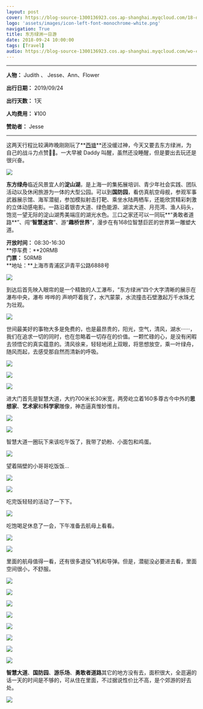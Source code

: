 ```yaml
---
layout: post
cover: https://blog-source-1300136923.cos.ap-shanghai.myqcloud.com/18-dong-fang-lv-zhou/cover_dong-fang-lv-zhou.jpg
logo: 'assets/images/icon-left-font-monochrome-white.png'
navigation: True
title: 东方绿洲一日游
date: 2018-09-24 10:00:00
tags: [Travel]
audio: https://blog-source-1300136923.cos.ap-shanghai.myqcloud.com/wo-ceng-cut.mp3
---
```


------

**人物：** Judith 、 Jesse、Ann、Flower

**出行日期：** 2019/09/24

**出行天数：** 1天

**人均费用：** ¥100

**赞助者：** Jesse

------

这两天行程比较满昨晚刚刚玩了**[西塘](http://judithzhu.tk/xi-tang-you/)**还没缓过神，今天又要去东方绿洲，为自己的战斗力点赞👍🏻。一大早被 Daddy 叫醒，虽然还没睡醒，但是要出去玩还是很兴奋。

![](https://blog-source-1300136923.cos.ap-shanghai.myqcloud.com/18-dong-fang-lv-zhou/IMG_1660-1.jpg)

**东方绿舟**临近风景宜人的**淀山湖**，是上海一的集拓展培训、青少年社会实践、团队活动以及休闲旅游为一体的大型公园。可以到**国防园**，看仿真航空母舰，参观军事武器展示馆、海军潜艇，参加模拟射击打靶、乘坐水陆两栖车，还能欣赏精彩刺激的立体动感电影。一路沿着银杏大道、绿色能源、湖滨大道、月亮湾、渔人码头，饱览一望无际的淀山湖秀美端庄的湖光水色。三口之家还可以一同玩**“勇敢者道路**”、闯“**智慧迷宫**”、游“**趣桥世界**”，漫步在有168位智慧巨匠的世界第一雕塑大道。

**开放时间：** 08:30-16:30    
**停车费：**20RMB  
**门票：** 50RMB  
**地址：**上海市青浦区沪青平公路6888号

![](https://blog-source-1300136923.cos.ap-shanghai.myqcloud.com/18-dong-fang-lv-zhou/Snipaste_2019-08-03_11-17-14.png)

到达后首先映入眼帘的是一个精致的人工瀑布，“东方绿洲”四个大字清晰的展示在瀑布中央，瀑布 哗哗的 声响吓着我了，水汽蒙蒙，水流撞击石壁激起万千水珠尤为壮观。

![](https://blog-source-1300136923.cos.ap-shanghai.myqcloud.com/18-dong-fang-lv-zhou/IMG_1428.JPG)

世间最美好的事物大多是免费的，也是最昂贵的，阳光，空气，清风，湖水······，我们在追求一切的同时，也在忽略着一切存在的价值。一颗忙碌的心，是没有闲暇去领悟它的真实蕴意的。清风徐来，轻轻地闭上双眼，将思想放空，乘一叶绿舟，随风而起，去感受那自然而清新的呼吸。

![](https://blog-source-1300136923.cos.ap-shanghai.myqcloud.com/18-dong-fang-lv-zhou/IMG_1667.jpg)

![](https://blog-source-1300136923.cos.ap-shanghai.myqcloud.com/18-dong-fang-lv-zhou/IMG_1668.jpg)

![](https://blog-source-1300136923.cos.ap-shanghai.myqcloud.com/18-dong-fang-lv-zhou/IMG_1669.jpg)

进大门首先是智慧大道，大约700米长30米宽，两旁屹立着160多尊古今中外的**思想家**、**艺术家**和**科学家**雕像，神态逼真惟妙惟肖。

![](https://blog-source-1300136923.cos.ap-shanghai.myqcloud.com/18-dong-fang-lv-zhou/ChMkJ1ZvlPaIIEB_AAZC76SpL0QAAGL8QP09nIABkMH199.jpg)

![](https://blog-source-1300136923.cos.ap-shanghai.myqcloud.com/18-dong-fang-lv-zhou/Snipaste_2019-08-03_11-30-00.png)

智慧大道一圈玩下来该吃午饭了，我带了奶粉、小面包和鸡蛋。

![](https://blog-source-1300136923.cos.ap-shanghai.myqcloud.com/18-dong-fang-lv-zhou/IMG_1672.jpg)

望着隔壁的小哥哥吃饭饭...

![](https://blog-source-1300136923.cos.ap-shanghai.myqcloud.com/18-dong-fang-lv-zhou/IMG_1674.jpg)

![](https://blog-source-1300136923.cos.ap-shanghai.myqcloud.com/18-dong-fang-lv-zhou/IMG_1675.jpg)

吃完饭轻轻的活动了一下下。

![](https://blog-source-1300136923.cos.ap-shanghai.myqcloud.com/18-dong-fang-lv-zhou/IMG_1673.jpg)

吃饱喝足休息了一会，下午准备去航母上看看。

![](https://blog-source-1300136923.cos.ap-shanghai.myqcloud.com/18-dong-fang-lv-zhou/16578663_1450348405131_mthumb.jpg)

![](https://blog-source-1300136923.cos.ap-shanghai.myqcloud.com/18-dong-fang-lv-zhou/16628942_1450479810686_mthumb.jpg)

里面的航母值得一看，还有很多退役飞机和导弹。但是，潜艇没必要进去看，里面空间很小，不舒服。

![](https://blog-source-1300136923.cos.ap-shanghai.myqcloud.com/18-dong-fang-lv-zhou/IMG_1708.jpg)

![](https://blog-source-1300136923.cos.ap-shanghai.myqcloud.com/18-dong-fang-lv-zhou/IMG_1694.jpg)

![](https://blog-source-1300136923.cos.ap-shanghai.myqcloud.com/18-dong-fang-lv-zhou/IMG_1688.jpg)





![](https://blog-source-1300136923.cos.ap-shanghai.myqcloud.com/18-dong-fang-lv-zhou/IMG_1676.jpg)

![](https://blog-source-1300136923.cos.ap-shanghai.myqcloud.com/18-dong-fang-lv-zhou/IMG_1722.jpg)

![](https://blog-source-1300136923.cos.ap-shanghai.myqcloud.com/18-dong-fang-lv-zhou/IMG_1692.jpg)

![](https://blog-source-1300136923.cos.ap-shanghai.myqcloud.com/18-dong-fang-lv-zhou/IMG_1699.jpg)

![](https://blog-source-1300136923.cos.ap-shanghai.myqcloud.com/18-dong-fang-lv-zhou/IMG_1602.jpg)

**智慧大道**、**国防园**、**游乐场**、**勇敢者道路**其它的地方没有去，面积很大，全逛遍的话一天的时间是不够的，可从住在里面，不过据说性价比不高，是个郊游的好去处。

![](https://blog-source-1300136923.cos.ap-shanghai.myqcloud.com/18-dong-fang-lv-zhou/IMG_1724.jpg)